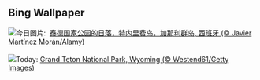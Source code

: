 ## Bing Wallpaper
![](https://www.bing.com/th?id=OHR.TeideNational_ZH-CN1367200520_UHD.jpg&w=1000)今日图片: &nbsp;[泰德国家公园的日落，特内里费岛，加那利群岛, 西班牙 (© Javier Martínez Morán/Alamy)](https://www.bing.com/th?id=OHR.TeideNational_ZH-CN1367200520_UHD.jpg)
<br><br/>
![](https://www.bing.com/th?id=OHR.SnakeRiverTeton_EN-US2749569171_UHD.jpg&w=1000)Today: [Grand Teton National Park, Wyoming (© Westend61/Getty Images)](https://www.bing.com/th?id=OHR.SnakeRiverTeton_EN-US2749569171_UHD.jpg)
<br><br/>
